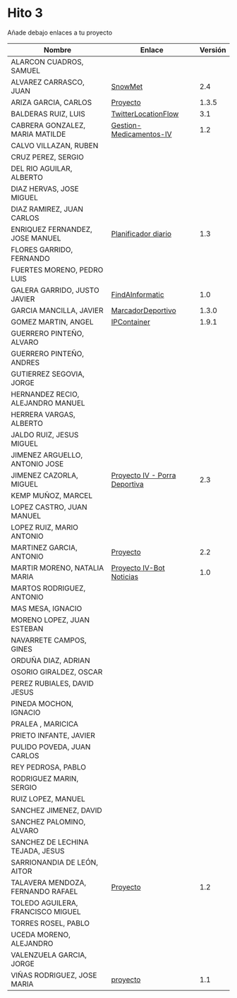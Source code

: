 # Hito 3

Añade debajo enlaces a tu proyecto

| Nombre | Enlace | Versión |
|--------|--------|---------|
| ALARCON CUADROS, SAMUEL| | |
| ALVAREZ CARRASCO, JUAN|[SnowMet](https://github.com/vaderrama/Proyecto-IV) | 2.4 |
| ARIZA GARCIA, CARLOS|[Proyecto](https://github.com/AGCarlos/IV_1819_Proyecto) |1.3.5 |
| BALDERAS RUIZ, LUIS| [TwitterLocationFlow](https://github.com/luisbalru/TwitterLocationFlow) | 3.1 |
| CABRERA GONZALEZ, MARIA MATILDE| [Gestion-Medicamentos-IV](https://github.com/mati3/Gestion-Medicamentos-IV)|1.2 |
| CALVO VILLAZAN, RUBEN| | |
| CRUZ PEREZ, SERGIO| | |
| DEL RIO AGUILAR, ALBERTO| | |
| DIAZ HERVAS, JOSE MIGUEL| | |
| DIAZ RAMIREZ, JUAN CARLOS| | |
| ENRIQUEZ FERNANDEZ, JOSE MANUEL| [Planificador diario](https://github.com/jomaenfe/Planificador_diario-IV1819) | 1.3 |
| FLORES GARRIDO, FERNANDO| | |
| FUERTES MORENO, PEDRO LUIS| | |
| GALERA GARRIDO, JUSTO JAVIER|[FindAInformatic](https://github.com/JotaGalera/FindAInformatic) | 1.0 |
| GARCIA MANCILLA, JAVIER| [MarcadorDeportivo](https://github.com/JaviMancilla/MarcadorDeportivo_IV1819) | 1.3.0 |
| GOMEZ MARTIN, ANGEL| [IPContainer](https://github.com/harvestcore/IPContainer) | 1.9.1 |
| GUERRERO PINTEÑO, ALVARO| | |
| GUERRERO PINTEÑO, ANDRES| | |
| GUTIERREZ SEGOVIA, JORGE| | |
| HERNANDEZ RECIO, ALEJANDRO MANUEL| | |
| HERRERA VARGAS, ALBERTO| | |
| JALDO RUIZ, JESUS MIGUEL| | |
| JIMENEZ ARGUELLO, ANTONIO JOSE| | |
| JIMENEZ CAZORLA, MIGUEL| [Proyecto IV - Porra Deportiva](https://github.com/iMiguel10/Proyecto-IV-Porra-Deportiva-)  | 2.3 |
| KEMP MUÑOZ, MARCEL| | |
| LOPEZ CASTRO, JUAN MANUEL| | |
| LOPEZ RUIZ, MARIO ANTONIO| | |
| MARTINEZ GARCIA, ANTONIO| [Proyecto](https://github.com/antoniomg89/Project-Z) | 2.2 |
| MARTIR MORENO, NATALIA MARIA|[Proyecto IV-Bot Noticias](https://github.com/natalia2911/ProyectoIV-BOT)|1.0|
| MARTOS RODRIGUEZ, ANTONIO| | |
| MAS MESA, IGNACIO | | |
| MORENO LOPEZ, JUAN ESTEBAN| | |
| NAVARRETE CAMPOS, GINES| | |
| ORDUÑA DIAZ, ADRIAN| | |
| OSORIO GIRALDEZ, OSCAR| | |
| PEREZ RUBIALES, DAVID JESUS| | |
| PINEDA MOCHON, IGNACIO| | |
| PRALEA , MARICICA| | |
| PRIETO INFANTE, JAVIER| | |
| PULIDO POVEDA, JUAN CARLOS| | |
| REY PEDROSA, PABLO| | |
| RODRIGUEZ MARIN, SERGIO| | |
| RUIZ LOPEZ, MANUEL | | |
| SANCHEZ JIMENEZ, DAVID| | |
| SANCHEZ PALOMINO, ALVARO| | |
| SANCHEZ DE LECHINA TEJADA, JESUS| | |
| SARRIONANDIA DE LEÓN, AITOR| | |
| TALAVERA MENDOZA, FERNANDO RAFAEL|[Proyecto](https://github.com/Thejokeri/IV-18-19-Proyecto) | 1.2 |
| TOLEDO AGUILERA, FRANCISCO MIGUEL| | |
| TORRES ROSEL, PABLO| | |
| UCEDA MORENO, ALEJANDRO| | |
| VALENZUELA GARCIA, JORGE| | |
| VIÑAS RODRIGUEZ, JOSE MARIA | [proyecto](https://github.com/joseviro/ProyectoTPV) | 1.1 |
